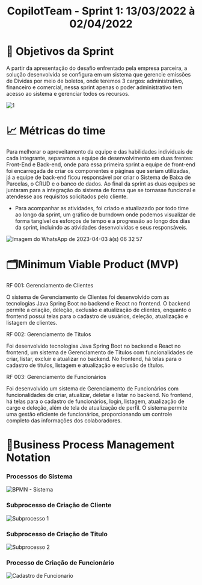 <h1 style="text-align: center">CopilotTeam - Sprint 1: 13/03/2022 à 02/04/2022</h1>

# :dart: Objetivos da Sprint

A partir da apresentação do desafio enfrentado pela empresa parceira, a solução desenvolvida se configura em um sistema que gerencie emissões de Dívidas por meio de boletos, onde teremos 3 cargos: administrativo, financeiro e comercial, nessa sprint apenas o poder administrativo tem acesso ao sistema e gerenciar todos os recursos.

![1](https://user-images.githubusercontent.com/79495727/229496439-575d7342-348d-48e9-963c-5af85ea1dd6d.png)

# :chart_with_upwards_trend: Métricas do time

Para melhorar o aproveitamento da equipe e das habilidades individuais de cada integrante, separamos a equipe de desenvolvimento em duas frentes: Front-End e Back-end, onde para essa primeira sprint a equipe de front-end foi encarregada de criar os componentes e páginas que seriam utilizadas, já a equipe de back-end ficou responsável por criar o Sistema de Baixa de Parcelas, o CRUD e o banco de dados. Ao final da sprint as duas equipes se juntaram para a integração do sistema de forma que se tornasse funcional e atendesse aos requisitos solicitados pelo cliente.

- Para acompanhar as atividades, foi criado e atualiazado por todo time ao longo da sprint, um gráfico de burndown onde podemos visualizar de forma tangível os esforços de tempo e a progressão ao longo dos dias da sprint, incluindo as atividades desenvolvidas e seus responsáveis.

![Imagem do WhatsApp de 2023-04-03 à(s) 06 32 57](https://user-images.githubusercontent.com/79495727/229497703-7d4ede1c-d120-4c24-bffe-1015d0a18a41.jpg)



# 🗂️Minimum Viable Product (MVP)

RF 001: Gerenciamento de Clientes

O sistema de Gerenciamento de Clientes foi desenvolvido com as tecnologias Java Spring Boot no backend e React no frontend. O backend permite a criação, deleção, exclusão e atualização de clientes, enquanto o frontend possui telas para o cadastro de usuários, deleção, atualização e listagem de clientes.

RF 002: Gerenciamento de Títulos

Foi desenvolvido tecnologias Java Spring Boot no backend e React no frontend,  um sistema de Gerenciamento de Títulos com funcionalidades de criar, listar, excluir e atualizar no backend. No frontend, há telas para o cadastro de títulos, listagem e atualização e exclusão de títulos.

RF 003: Gerenciamento de Funcionários

Foi desenvolvido um sistema de Gerenciamento de Funcionários com funcionalidades de criar, atualizar, deletar e listar no backend. No frontend, há telas para o cadastro de funcionários, login, listagem, atualização de cargo e deleção, além de tela de atualização de perfil. O sistema permite uma gestão eficiente de funcionários, proporcionando um controle completo das informações dos colaboradores.

# 📄Business Process Management Notation

### Processos do Sistema

![BPMN - Sistema](https://user-images.githubusercontent.com/79495727/228827319-8da69434-80c9-439a-b162-334d75fef7f5.svg)

### Subprocesso de Criação de Cliente

![Subprocesso 1](https://user-images.githubusercontent.com/79495727/228827350-082325ee-985e-4bae-87c5-77fec3119357.svg)

### Subprocesso de Criação de Titulo

![Subprocesso 2](https://user-images.githubusercontent.com/79495727/228827374-1cbbcd08-6517-49c3-b593-dc1b3a2ff548.svg)

### Processo de Criação de Funcionário

![Cadastro de Funcionario](https://user-images.githubusercontent.com/79495727/228827391-e2397e1f-8fd6-48cd-abec-06585092ca46.svg)